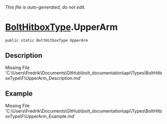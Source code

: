 *This file is auto-generated, do not edit.*

# [BoltHitboxType](Types/BoltHitboxType.md).UpperArm
`public static BoltHitboxType UpperArm`
## Description
Missing File 'C:\Users\Fredrik\Documents\GitHub\bolt_documentation\api\Types\BoltHitboxType\F\UpperArm_Description.md'
## Example
Missing File 'C:\Users\Fredrik\Documents\GitHub\bolt_documentation\api\Types\BoltHitboxType\F\UpperArm_Example.md'
